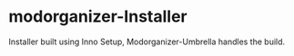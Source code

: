 # modorganizer-Installer

Installer built using Inno Setup, Modorganizer-Umbrella handles the build.
